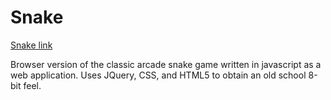 # Snake

[Snake link][snake]

[snake]: http://samtchen.github.io/snake/html

Browser version of the classic arcade snake game written in javascript as a web application.
Uses JQuery, CSS, and HTML5 to obtain an old school 8-bit feel.
